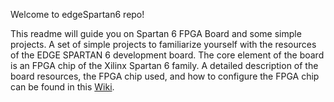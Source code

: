 Welcome to edgeSpartan6 repo!

This readme will guide you on Spartan 6 FPGA Board and some simple projects. A set of simple projects to familiarize yourself with the resources of the EDGE SPARTAN 6 development board. The core element of the board is an FPGA chip of the Xilinx Spartan 6 family. A detailed description of the board resources, the FPGA chip used, and how to configure the FPGA chip can be found in this [Wiki](https://github.com/muneeb-mbytes/FPGABoard_edgeSpartan6/wiki).





